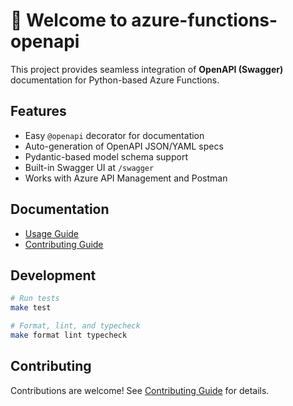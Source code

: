 # 🧭 Welcome to azure-functions-openapi

This project provides seamless integration of **OpenAPI (Swagger)** documentation for Python-based Azure Functions.

## Features

- Easy `@openapi` decorator for documentation
- Auto-generation of OpenAPI JSON/YAML specs
- Pydantic-based model schema support
- Built-in Swagger UI at `/swagger`
- Works with Azure API Management and Postman

## Documentation

- [Usage Guide](./usage.md)
- [Contributing Guide](./contributing.md)

## Development

```bash
# Run tests
make test

# Format, lint, and typecheck
make format lint typecheck
```

## Contributing

Contributions are welcome! See [Contributing Guide](./contributing.md) for details.
